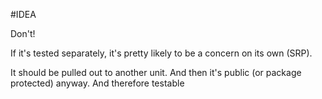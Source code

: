 #IDEA

Don't!

If it's tested separately, it's pretty likely to be a concern on its own (SRP).

It should be pulled out to another unit. And then it's public (or package protected) anyway. And therefore testable
